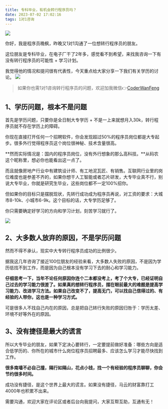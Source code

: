 ```yaml
---
title: 专科毕业，有机会转行程序员吗？
date: 2023-07-02 17:02:16
tags: 1对1咨询
---
```



![](https://article-1300615378.cos.ap-nanjing.myqcloud.com/1v1/%E4%B8%93%E7%A7%91%E5%AD%A6%E5%8E%86/cover.jpg)


你好，我是程序员晚枫，昨晚又1对1沟通了一位想转行程序员的朋友。

这位朋友是专科毕业，在电子厂干了2年多，感觉看不到希望，来找我咨询一下有没有转行程序员的可能性 + 学习计划。

我觉得他的情况和提问很有代表性，今天重点给大家分享一下我们有关学历的讨论。
![](https://python-office-1300615378.cos.ap-chongqing.myqcloud.com/fuli.jpg)

<!-- more -->

> 如果你也需1对1咨询转行程序员的问题，欢迎加我微信👉[CoderWanFeng](https://mp.weixin.qq.com/s/8x7c9qiAneTsDJq9JnWLgA)


## 1、学历问题，根本不是问题
首先是学历问题，只要你是全日制大专学历 + 不是一上来就想月入30k，转行程序员就不存在学历上的障碍。

你现在直接打开任何一个招聘软件，你会发现超过50%的程序员岗位都是大专起步。很多外行觉得程序员这个岗位很神秘、技术含量很高。

**然而实际情况是：国内的程序员岗位，没有外行想象的那么高科技。**从码农这个昵称里，想必你也能看出这一点了。

而且就像房地产行业中有建筑设计师、有工地泥瓦匠、有销售。互联网行业里的岗位难度也是参差不齐的，如果你想干人工智能或者芯片研发，大专毕业真不行，别说大专毕业，你就是研究生毕业，这些岗位都不一定100%招你。

但如果你的目标只是摆脱现状，先转行成功成为程序员再说，对工资的要求：大城市8-10k、小城市6-9k。这个目标的话，大专学历足够了。

你只需要确定好学习的方向和学习计划，刻苦学习就行了。

![](https://article-1300615378.cos.ap-nanjing.myqcloud.com/1v1/%E4%B8%93%E7%A7%91%E5%AD%A6%E5%8E%86/time.jpg)

## 2、大多数人放弃的原因，不是学历问题

然而不得不承认，现实中大专转行程序员成功的比例很少。

据我这几年咨询了接近100位朋友的经验来看，大多数人失败的原因，不是因为学历低找不到工作，而是因为自己根本没有学习下去的耐心和学习能力。

**仔细思考一下，当年不论任何原因你连个二本都没考上，考了个大专，已经证明自己过去的学习能力很差了。如果真的想转行程序员，摆在眼前最大的难题是提高学习能力、改进学习方法。如果自己改变不了，提高无门，可以找自己信得过的、有经验的人带你，这也是一种学习方式。**

可是很多人不找自己内在的原因，总是把自己转行失败的原因归咎于：学历太差、环境不好等外在的原因。

## 3、没有捷径是最大的谎言

所以大专毕业的朋友，如果下定决心要转行，一定要提前做好准备：哪些方向是适合低学历的、你所在的城市什么岗位程序员招聘最多、应该怎么学习才能尽快找到工作。

**很多南墙不必自己撞，隔行如隔山，花点小钱，找一个有经验的程序员聊聊，你会节约很多时间。**

成功没有捷径，是这个世界上最大的谎言。如果没有捷径，马云的财富靠打工4000年也积累不出来。

需要沟通，欢迎大家在评论区或者后台向我提问，大家互帮互助，互通有无！